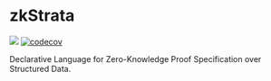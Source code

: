 # zkStrata
![](https://github.com/MarcKloter/zkStrata/workflows/build/badge.svg)
[![codecov](https://codecov.io/gh/MarcKloter/zkStrata/branch/master/graph/badge.svg)](https://codecov.io/gh/MarcKloter/zkStrata)

Declarative Language for Zero-Knowledge Proof Specification over Structured Data.